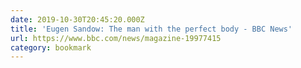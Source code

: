 ```yaml
---
date: 2019-10-30T20:45:20.000Z
title: 'Eugen Sandow: The man with the perfect body - BBC News'
url: https://www.bbc.com/news/magazine-19977415
category: bookmark
---
```


